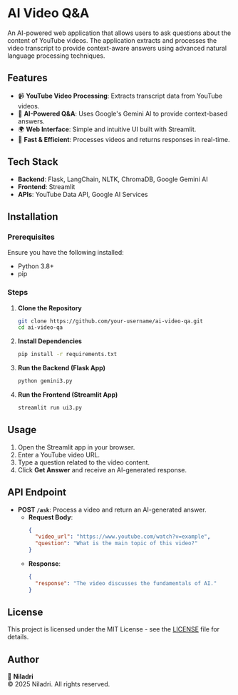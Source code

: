 # AI Video Q&A

An AI-powered web application that allows users to ask questions about the content of YouTube videos. The application extracts and processes the video transcript to provide context-aware answers using advanced natural language processing techniques.


## Features

- 📹 **YouTube Video Processing**: Extracts transcript data from YouTube videos.
- 🤖 **AI-Powered Q&A**: Uses Google's Gemini AI to provide context-based answers.
- 🌍 **Web Interface**: Simple and intuitive UI built with Streamlit.
- 🚀 **Fast & Efficient**: Processes videos and returns responses in real-time.

## Tech Stack

- **Backend**: Flask, LangChain, NLTK, ChromaDB, Google Gemini AI
- **Frontend**: Streamlit
- **APIs**: YouTube Data API, Google AI Services

## Installation

### Prerequisites
Ensure you have the following installed:
- Python 3.8+
- pip

### Steps

1. **Clone the Repository**
   ```sh
   git clone https://github.com/your-username/ai-video-qa.git
   cd ai-video-qa
   ```

2. **Install Dependencies**
   ```sh
   pip install -r requirements.txt
   ```

3. **Run the Backend (Flask App)**
   ```sh
   python gemini3.py
   ```

4. **Run the Frontend (Streamlit App)**
   ```sh
   streamlit run ui3.py
   ```

## Usage

1. Open the Streamlit app in your browser.
2. Enter a YouTube video URL.
3. Type a question related to the video content.
4. Click **Get Answer** and receive an AI-generated response.

## API Endpoint

- **POST `/ask`**: Process a video and return an AI-generated answer.
  - **Request Body**:
    ```json
    {
      "video_url": "https://www.youtube.com/watch?v=example",
      "question": "What is the main topic of this video?"
    }
    ```
  - **Response**:
    ```json
    {
      "response": "The video discusses the fundamentals of AI."
    }
    ```

## License

This project is licensed under the MIT License - see the [LICENSE](LICENSE) file for details.

## Author

👤 **Niladri**  
© 2025 Niladri. All rights reserved.

